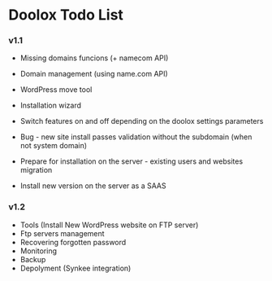 Doolox Todo List
================

### v1.1 ###

* Missing domains funcions (+ namecom API)
* Domain management (using name.com API)
* WordPress move tool
* Installation wizard
* Switch features on and off depending on the doolox settings parameters
* Bug - new site install passes validation without the subdomain (when not system domain)

* Prepare for installation on the server - existing users and websites migration
* Install new version on the server as a SAAS

### v1.2 ###

* Tools (Install New WordPress website on FTP server)
* Ftp servers management
* Recovering forgotten password
* Monitoring
* Backup
* Depolyment (Synkee integration)